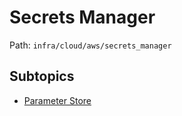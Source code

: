 # Secrets Manager

Path: `infra/cloud/aws/secrets_manager`

## Subtopics
- [Parameter Store](./parameter_store/README.md)
